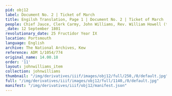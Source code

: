 ```yaml
---
pid: obj12
label: Document No. 2 | Ticket of March
title: Engilsh Translation, Page 1 | Document No. 2 | Ticket of March
people: Chief Jauce, Clerk Carmy, John Williams, Rev. William Howell (translator)
_date: 12 September 1801
revolutionary_date: 25 Fructidor Year IX
location: Portsmouth
language: English
archive: The National Archives, Kew
reference: ADM 1/1054/774
original_name: 14.00.18
order: '11'
layout: johnwilliams_item
collection: johnwilliams
thumbnail: "/img/derivatives/iiif/images/obj12/full/250,/0/default.jpg"
full: "/img/derivatives/iiif/images/obj12/full/1140,/0/default.jpg"
manifest: "/img/derivatives/iiif/obj12/manifest.json"
---
```

